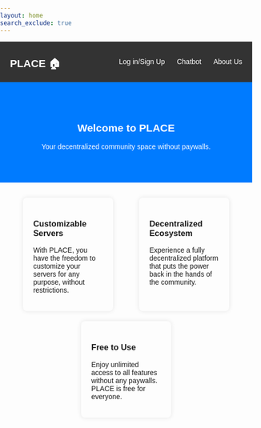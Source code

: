 ```yaml
---
layout: home
search_exclude: true
---
```


<!DOCTYPE html>
<html lang="en">
<head>
<meta charset="UTF-8">
<meta name="viewport" content="width=device-width, initial-scale=1.0">
<title>PLACE 🏠</title>
<link href="https://fonts.googleapis.com/css2?family=Poppins:wght@400;600&display=swap" rel="stylesheet">
<link rel="stylesheet" href="style.css">
</head>
<body>
<nav id="navbar">
    <div class="logo">
        <h2>PLACE 🏠</h2>
    </div>
    <div class="nav-links">
        <a href="#login">Log in/Sign Up</a>
        <a href="#chatbot">Chatbot</a>
        <a href="#about">About Us</a>
    </div>
</nav>

<section id="hero">
    <h1>Welcome to PLACE</h1>
    <p>Your decentralized community space without paywalls.</p>
</section>

<section id="features">
    <div class="feature-box">
        <h3>Customizable Servers</h3>
        <p>With PLACE, you have the freedom to customize your servers for any purpose, without restrictions.</p>
    </div>
    <div class="feature-box">
        <h3>Decentralized Ecosystem</h3>
        <p>Experience a fully decentralized platform that puts the power back in the hands of the community.</p>
    </div>
    <div class="feature-box">
        <h3>Free to Use</h3>
        <p>Enjoy unlimited access to all features without any paywalls. PLACE is free for everyone.</p>
    </div>
</section>

<script src="script.js"></script>
</body>
</html>
<style>
body, html {
margin: 0;
padding: 0;
font-family: 'Poppins', sans-serif;
}
#navbar {
display: flex;
justify-content: space-between;
align-items: center;
background-color: #333;
color: #fff;
padding: 0 20px;
}
.nav-links a {
color: #fff;
text-decoration: none;
margin-left: 20px;
}
#hero {
background-color: #007bff;
color: #ffffff;
text-align: center;
padding: 50px 20px;
}
#features {
display: flex;
justify-content: space-around;
flex-wrap: wrap;
padding: 20px;
}
.feature-box {
width: 30%;
margin: 10px;
box-shadow: 0 0 10px rgba(0,0,0,0.1);
padding: 20px;
border-radius: 8px;
}
@media (max-width: 768px) {
.feature-box {
    width: 100%;
}
}
</style>
<script>
// Example of future JavaScript to enhance interactivity
document.addEventListener('DOMContentLoaded', () => {
// Placeholder for any JS-based interactivity you might want to add
});
</script>